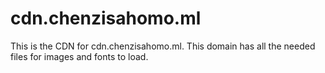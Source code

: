 # cdn.chenzisahomo.ml
This is the CDN for cdn.chenzisahomo.ml.
This domain has all the needed files for images and fonts to load.

